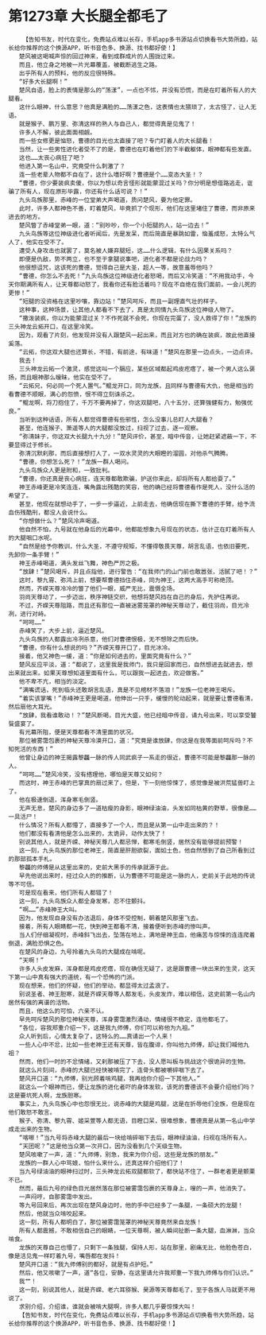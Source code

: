 # 第1273章 大长腿全都毛了
        【告知书友，时代在变化，免费站点难以长存，手机app多书源站点切换看书大势所趋，站长给你推荐的这个换源APP，听书音色多、换源、找书都好使！】
       楚风被这喝喊声惊的回过神来，看到成群成片的人围拢过来。
       而且，他立身之地被一片光幕覆盖，被截断逃生之路。
       出乎所有人的预料，他的反应很特殊。
       “好多大长腿啊！”
       楚风自语，脸上的表情是那么的“荡漾”，一点也不怵，并没有恐慌，而是在盯着所有人的大腿看。
       这什么眼神，什么意思？他真是满脸的……荡漾之色，这表情也太猥琐了，太古怪了，让人无语。
       就是猴子、鹏万里、弥清这样的熟人与自己人，都觉得真是见鬼了！
       许多人不解，彼此面面相觑。
       而一些女修更是恼怒，曹德的目光也太直接了吧？专门盯着人的大长腿看！
       当然，让一些男性进化者受不了的是，曹德也在盯着他们的下半截躯体，眼神都有些发直。
       这也……太丧心病狂了吧？
       他进入第一名山中，究竟受什么刺激了？
       连一些老辈人物都不自在了，这什么嗜好啊？曹德是个……变态大圣！？
       “曹德，你少要装疯卖傻，你以为想以奇言怪形就能蒙混过关吗？你分明是想借路逃走，诓骗了所有人，现在原形毕露，你还有什么话可说？！”
       九头鸟族那里，赤峰的一位堂弟大声喝道，质问楚风，要为他定罪。
       此时，许多人都神色不善，盯着楚风，毕竟抓了个现形，他们在这里堵住了曹德，而非原来进去的地方。
       楚风瞥了赤峰堂弟一眼，道：“别吵吵，你一个小短腿的人，站一边去！”
       九头鸟族等这位神级进化者听闻后，先是发呆，而后简直是暴跳如雷，恼羞成怒，太特么气人了，他实在受不了。
       遭受人身攻击也就罢了，莫名被人嫌弃腿短，这……什么逻辑，有什么因果关系吗？
       即便是仇敌，势不两立，也不至于拿腿说事吧，进化者不都是论战力吗？
       他很想诅咒，这该死的曹德，觉得自己是大圣，超人一等，故意羞辱他吗？
       “曹德，你怎么不去死！”九头鸟族这位神级进化者怒喝，而后又冷笑道：“不用我动手，今天你期满所有人，让天尊都动怒了，我看你还有脸活着吗？现在不自绝在我们面前，一会儿死的更惨！”
       “短腿的没资格在这里吵嚷，靠边站！”楚风呵斥，而且一副理直气壮的样子。
       这种事，这种场景，让其他人都看不下去了，真是太同情九头鸟族这位神级人物了。
       “撒泼装疯，你以为能蒙混过关？不作死就不会死，你现在完蛋了，没人救得了你！”龙族的三头神龙云拓开口，在这里冷笑。
       因为，观看了片刻，他发现并没有人跟楚风一起出来，而且对方也的确在装疯，故此他直接奚落。
       “云拓，你这双大腿也还算长，不错，有前途，有味道！”楚风在那里一边点头，一边点评。
       我去！
       三头神龙云拓一个激灵，感觉这叫一个膈应，某些区域都起鸡皮疙瘩了，被一个男人这么褒扬，而且眼神那么暧昧，他实在受不了。
       “云拓兄，何必同一个死人置气。”鲲龙开口，同为龙族，且同样与曹德有大仇，他是相当的看曹德不顺眼，满心的怨愤，恨不得立刻诛杀之。
       “鲲龙啊，将刀抱住了，千万不要再掉了，你这双腿吧，八十五分，还算强健有力，勉强优良。”
       当听到这种话语，所有人都觉得曹德有些邪性，怎么没事儿总盯人大腿看？
       甚至，他连猴子、萧遥等人的大腿都没放过，扫视了过去，逐一观察。
       “弥清妹子，你这双大长腿九十九分！”楚风评价，甚至，暗中传音，让她赶紧遮蔽一下，不要显得过于修长。
       弥清沉默刹那，而后直接想打人了，一双水灵灵的大眼瞪的溜圆，对他杀气腾腾。
       “曹德，你想怎么死？！”龙族一群人喝问。
       九头鸟族众人更是附和，一致批判。
       “曹德，你还真是丧心病狂，连天尊都敢欺骗，护送你来此，却将所有人都给耍了。”
       神王赤峰更是冷笑连连，嘴角露出残酷的笑容，他的确已经将曹德看作是死人，没什么活的希望了。
       甚至，他现在就想动手了，一步一步逼近，上前走去，他确信现在撕下曹德的手臂，给予流血伤残酷刑，都没人会说什么。
       “你想做什么？”楚风冷声喝道。
       他自然不怕，九号就在他身后的光幕中，他都能想象九号现在的状态，估计正在盯着所有人的大腿咽口水呢。
       “自然是给予你教训，什么大圣，不遵守规矩，不懂得敬畏天尊，胡言乱语，也依旧要死，先卸你一条手臂！”
       神王赤峰喝道，满头发丝飞舞，神色严厉之极。
       “放肆！”楚风喝斥，并且点指他，进行警告：“在我师门的山门前也敢嚣张，活腻了吧！？”
       这时，黎九霄、弥鸿上前，想要帮曹德挡住赤峰，同为神王，这两大高手可称绝顶。
       然而，齐嵘天尊冷冷的瞥了他们一眼，威严无比，震慑全场。
       羽尚天尊动了，一步迈出，秩序神链交织，他想将楚风挡在自己的身后，先护住再说。
       不过，齐嵘天尊阻路，而且还有那位一直被迷雾笼罩的神秘天尊动了，截住羽尚，目光冷冽，进行对峙。
       “呵呵……”
       赤峰笑了，大步上前，逼近楚风。
       九头鸟族的人都露出冷冽杀意，他们对曹德恨极，无不想除之而后快。
       “曹德，你有什么想说的吗？”齐嵘天尊开口了，目光冰冷。
       接着，他又神色一缓，道：“你是如何进去的，里面究竟有什么？”
       楚风反应平淡，道：“都说了，这里我是我师门，我只是回家而已，自然想进去就进去，想出来就出来。如果天尊想知道里面有什么，可以跟我一起进去，欢迎做客。”
       他不卑不亢，相当的淡定。
       “满嘴谎话，死到临头还敢胡言乱语，真是不见棺材不落泪！”龙族一位老神王喝斥。
       “着实该掌嘴！”赤峰神王更是喝道，他伸出一只手，缓慢的轮动起来，就是要让曹德看清，然后扇他大耳光。
       “放肆，我看谁敢动！？”楚风断喝，目光大盛，他已经暗中传音，请九号出来，可以享受饕餮盛宴了。
       有光幕所阻，便是天尊都看不清里面的状况。
       那位被雾霭包裹的神秘天尊冷漠开口，道：“究竟是谁放肆，你这是在我等面前呵斥吗？不知死活的东西！”
       他曾让身边的神王揭露黎龘一脉的传人同武疯子一系走的很近，曹德不可能是黎龘那一脉的人。
       “呵呵……”楚风冷笑，没有搭理他，哪怕是天尊又如何？
       而这时，神王赤峰的巴掌真的扇过来了，但是，下一刻他惊悚了，感觉像是被洪荒猛兽盯上了。
       他在极速倒退，浑身寒毛倒竖。
       无声无息，楚风的身边多了一道枯瘦的身影，眼神绿油油，头发如同枯黄的野草，很像是……一具活尸！
       什么情况？所有人都懵了，直接多了一个人，而且是从第一山中走出来的？！
       他们都没有看清他是怎么出来的，太诡异，动作太快了！
       别说其他人，就是齐嵘、神秘天尊几人都忌惮，都寒毛倒竖，居然没有能够提前预警！
       这一刻，九头鸟族的那位老神王，简直是肝胆欲裂，面如土色，他自然想到了自己所看到过的那部孤本手札。
       黎龘的师傅是从这里出来的，史前大黑手的传承就源于此。
       早先他说出来时，经过众人的的推断，认为曹德不可能是这一脉的人，史前关于此地的传说等不可信。
       可是现在看来，他们所有人都错了！
       这一刻，九头鸟族众人都全身发寒，忍不住颤抖。
       “啊……”赤峰神王大叫。
       因为，他发现自身没有办法退后，身体不受控制，朝着楚风那里飞去。
       接着，所有人眼睛都一花，快到神王都看不清，接着便听到赤峰的惨叫声。
       当人们仔细凝视时，赤峰斜飞出去，坠落在地上，满地是神王血，他痛苦与惊悚的连连爬着倒退，满脸恐惧之色。
       在楚风的身边，九号拎着九头鸟的大腿成在啃呢。
       “天啊！”
       许多人头皮发麻，浑身都是鸡皮疙瘩，现在确信无疑了，这是跟曹德一块出来的生灵，这天下第一山中真有强大的道统，有一个恐怖的门派。
       现在想来，他们的怀疑，他们的举动，都显得太过孟浪了。
       别说圣者、神王胆寒，就是齐嵘天尊等人都发毛，头皮发炸，难以相信，这史前第一名山内居然有强的离谱的活物。
       而且，他这么的可怕，六亲不认。
       早先呵斥楚风的那位神秘天尊，浑身雾霭激烈涌动，情绪很不稳定，连他都毛了。
       “各位，容我郑重介绍一下，这是我九师傅，你们可以称他为九祖。”
       众人听到后，心情太复杂了，这特么的……真请出一个人来！
       一些人心中不忿，比如一些老神王还有天尊，皆在腹诽，你叫他九师傅，却让我们喊他九祖？
       然而，他们一时的不忿情绪，又刹那被压了下去，没人愿叫板与挑战这个很诡异的生物。
       就这么片刻间，赤峰的大腿已经快被啃完了，连骨头都被嚼碎咽下去了。
       楚风开口道：“九师傅，别光顾着啃鸡腿，我再给你介绍一下其他人。”
       就这么一个眼神而已，便让龙族的进化者吓的身体发软，该死的曹德该不会要介绍他们吗？这是要坑死人啊，龙族胆寒。
       事实上，九头鸟族心中也怨恨无比，说赤峰的大腿是鸡腿，这是在折辱他们全族，但是现在他们敢怒不敢言。
       猴子、弥清、黎九霄、姬采萱等人都无语，目瞪口呆，很难想象，曹德真是从第一名山中学成走出来的生物。
       “喀嚓！”当九号将赤峰大腿的最后一块给啃碎咽下去后，眼神绿油油，扫视在场所有人。
       “天团呢？”这是他当众第一次开口，因为没看到几个天级生物。
       楚风咳嗽了一声，道：“九师傅，别急，我来为你介绍，这些是龙族的朋友。”
       龙族的一群人心中骂娘，怕什么来什么，还真这样介绍他们了！
       当九号绿油油的眼神扫过时，三头神龙云拓双腿都软了，都快站不住了，一群老者更是颤栗不已。
       然而，最后九号的绿色目光居然落在那位被雾霭包裹的天尊身上，嗖的一声，他消失了。
       一声闷哼，自那雾霭中发出。
       等九号回来后，再次出现在楚风身边时，他的手中已经多了一条腿，一条硕大的龙腿！
       然后，他就当众啃咬起来。
       这一刻，所有人都明白了，那位被雾霭笼罩的神秘天尊竟然来自龙族！
       所有人都震撼，不敢相信自己的眼睛，一位天尊啊，被人瞬间扯断一条大腿，血淋淋，当众啃食。
       龙族的天尊自己也懵了，只剩下一条独腿，保持人形，站在那里，剧痛无比，他脸色苍白，像是活见鬼一样盯着九号，嘴唇都在发抖！
       楚风开口道：“我九师傅别的都好，就是有点护短。”
       然后，他又咳嗽了一声，道“各位，安静，在这里请允许我郑重一下我九师傅与你们认识。”
       我艹！
       这一刻，别说其他人，就是齐嵘、老六耳猕猴、昊源等天尊都毛了，至于各族人马就更不用说了。
       求别介绍，介绍谁，谁就会被啃大腿啊，许多人都几乎要惊悚大叫！
       【告知书友，时代在变化，免费站点难以长存，手机app多书源站点切换看书大势所趋，站长给你推荐的这个换源APP，听书音色多、换源、找书都好使！】